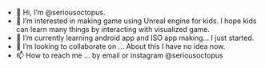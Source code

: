 - 👋 Hi, I’m @seriousoctopus.
- 👀 I’m interested in making game using Unreal engine for kids. I hope kids can learn many things by interacting with visualized game.
- 🌱 I’m currently learning android app and ISO app making... I just started.
- 💞️ I’m looking to collaborate on ... About this I have no idea now.
- 📫 How to reach me ... by email or instagram @seriousoctopus

<!---
seriousoctopus/seriousoctopus is a ✨ special ✨ repository because its `README.md` (this file) appears on your GitHub profile.
You can click the Preview link to take a look at your changes.
--->

